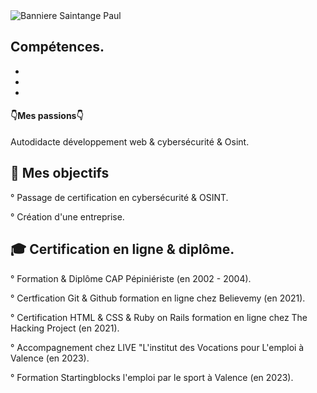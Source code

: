 <img src="https://i.postimg.cc/xd440jL9/Nouvelle-Banniere-Linkedin.jpg" alt="Banniere Saintange Paul">

## Compétences.

-

-

-

 
 #### 👇Mes passions👇

 Autodidacte développement web & cybersécurité & Osint.

## 🚀 Mes objectifs

° Passage de certification en cybersécurité & OSINT.

° Création d'une entreprise.

## :mortar_board:  Certification en ligne & diplôme.

° Formation & Diplôme CAP Pépiniériste (en 2002 - 2004).

° Certfication Git & Github formation en ligne chez Believemy (en 2021).

° Certification HTML & CSS & Ruby on Rails formation en ligne chez The Hacking Project (en 2021).

° Accompagnement chez LIVE "L'institut des Vocations pour L'emploi à Valence (en 2023).

°  Formation Startingblocks l'emploi par le sport à Valence (en 2023).








 



